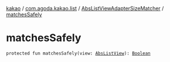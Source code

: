 [kakao](../../index.md) / [com.agoda.kakao.list](../index.md) / [AbsListViewAdapterSizeMatcher](index.md) / [matchesSafely](./matches-safely.md)

# matchesSafely

`protected fun matchesSafely(view: `[`AbsListView`](https://developer.android.com/reference/android/widget/AbsListView.html)`): `[`Boolean`](https://kotlinlang.org/api/latest/jvm/stdlib/kotlin/-boolean/index.html)